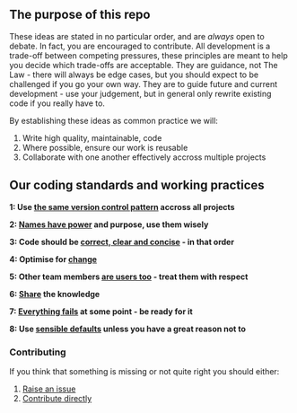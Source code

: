 ## The purpose of this repo

These ideas are stated in no particular order, and are *always* open to debate. In fact, you are encouraged to contribute. 
All development is a trade-off between competing pressures, these principles are meant to help you decide which trade-offs are acceptable.
They are guidance, not The Law - there will always be edge cases, but you should expect to be challenged if you go your own way.
They are to guide future and current development - use your judgement, but in general only rewrite existing code if you really have to. 

By establishing these ideas as common practice we will:
1. Write high quality, maintainable, code
2. Where possible, ensure our work is reusable
3. Collaborate with one another effectively accross multiple projects

## Our coding standards and working practices

**1: Use [the same version control pattern](verson_control_pattern.md) accross all projects**

**2: [Names have power](naming.md) and purpose, use them wisely**

**3: Code should be [correct, clear and concise](correct_clear_concise.md) - in that order**

**4: Optimise for [change](change_is_inevitable.md)**

**5: Other team members [are users too](they_are_users_too.md) - treat them with respect**

**6: [Share](share_the_knowledge.md) the knowledge**

**7: [Everything fails](error_handling.md) at some point - be ready for it**

**8: Use [sensible defaults](sensible_defaults.md) unless you have a great reason not to**


### Contributing

If you think that something is missing or not quite right you should either:
1. [Raise an issue](https://github.com/moj-analytical-services/our-coding-standards/issues)
2. [Contribute directly](version_control_pattern.md)
